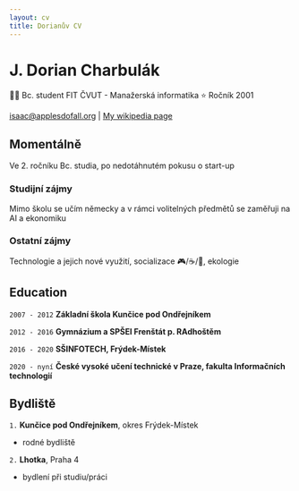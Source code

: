 ```yaml
---
layout: cv
title: Dorianův CV
---
```

# J. Dorian Charbulák
:student: Bc. student FIT ČVUT - Manažerská informatika
:star: Ročník 2001

<div id="webaddress">
<a href="isaac@applesdofall.org">isaac@applesdofall.org</a>
| <a href="http://en.wikipedia.org/wiki/Isaac_Newton">My wikipedia page</a>
</div>


## Momentálně 

Ve 2. ročníku Bc. studia, po nedotáhnutém pokusu o start-up

### Studijní zájmy

Mimo školu se učím německy a v rámci volitelných předmětů se zaměřuji na AI a ekonomiku


### Ostatní zájmy

Technologie a jejich nové využití, socializace 🎮/☕/💃, ekologie


## Education

`2007 - 2012`
__Základní škola Kunčice pod Ondřejníkem__

`2012 - 2016`
__Gymnázium a SPŠEI Frenštát p. RAdhoštěm__

`2016 - 2020`
__SŠINFOTECH, Frýdek-Místek__

`2020 - nyní`
__České vysoké učení technické v Praze, fakulta Informačních technologií__



## Bydliště

`1.`
__Kunčice pod Ondřejníkem__, okres Frýdek-Místek

- rodné bydliště

`2.`
__Lhotka__, Praha 4

- bydlení při studiu/práci



<!-- ### Footer

Last updated: Feb 22 -->



